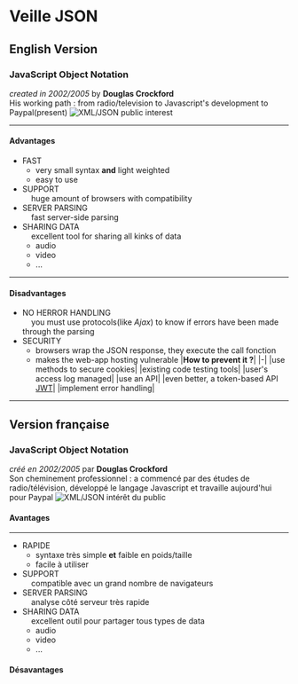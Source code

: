 # Veille JSON
## English Version
### JavaScript Object Notation
*created in 2002/2005* by **Douglas Crockford**   
His working path : from radio/television to Javascript's development to Paypal(present)
![XML/JSON public interest](https://cdn-images-1.medium.com/max/1600/1*cU8rwGI0WgtCWP91SIy3-w.png)
***
#### Advantages
* FAST
    - very small syntax **and** light weighted
    - easy to use
* SUPPORT   
&nbsp; &nbsp; huge amount of browsers with compatibility
* SERVER PARSING   
&nbsp; &nbsp; fast server-side parsing
* SHARING DATA   
&nbsp; &nbsp; excellent tool for sharing all kinks of data
    + audio
    + video
    + ... 
***
#### Disadvantages
* NO HERROR HANDLING   
&nbsp; &nbsp; you must use protocols(like *Ajax*) to know if errors have been made through the parsing
* SECURITY
    - browsers wrap the JSON response, they execute the call fonction
    - makes the web-app hosting vulnerable
|**How to prevent it ?**|
|-|
|use methods to secure cookies|
|existing code testing tools|
|user's access log managed|
|use an API|
|even better, a token-based API [JWT](https://jwt.io/)|
|implement error handling|



---
## Version française
### JavaScript Object Notation
*créé en 2002/2005* par **Douglas Crockford**   
Son cheminement professionnel : a commencé par des études de radio/télévision, développé le langage Javascript et travaille aujourd'hui pour Paypal
![XML/JSON intérêt du public](https://cdn-images-1.medium.com/max/1600/1*cU8rwGI0WgtCWP91SIy3-w.png)
#### Avantages
***
* RAPIDE
    - syntaxe très simple **et** faible en poids/taille
    - facile à utiliser
* SUPPORT   
&nbsp; &nbsp; compatible avec un grand nombre de navigateurs
* SERVER PARSING   
&nbsp; &nbsp; analyse côté serveur très rapide
* SHARING DATA   
&nbsp; &nbsp; excellent outil pour partager tous types de data
    + audio
    + video
    + ... 
#### Désavantages

